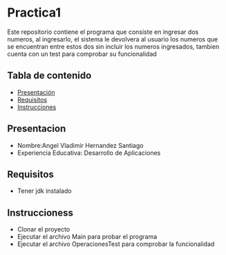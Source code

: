 # Practica1

Este repositorio contiene el programa que consiste en ingresar dos numeros, al ingresarlo, el sistema le devolvera al usuario los numeros que se encuentran entre estos dos sin incluir los numeros ingresados, tambien cuenta con un test para comprobar su funcionalidad

## Tabla de contenido

* [Presentación](#presentacion)
* [Requisitos](#requisitos)
* [Instrucciones](#instructiones)

## Presentacion

* Nombre:Angel Vladimir Hernandez Santiago
* Experiencia Educativa: Desarrollo de Aplicaciones

## Requisitos

* Tener jdk instalado

## Instruccioness

* Clonar el proyecto
* Ejecutar el archivo Main para probar el programa
* Ejecutar el archivo OperacionesTest para comprobar la funcionalidad


